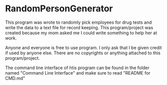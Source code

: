 # RandomPersonGenerator
This program was wrote to randomly pick employees for drug tests and write the data to a text file for record keeping. This program/project was created because my mom asked me I could write something to help her at work.

Anyone and everyone is free to use program. I only ask that I be given credit if used by anyone else. There are no copyrights or anything attached to this program/project.

The command line interface of htis program can be found in the folder named "Command Line Interface" and make sure to read "README for CMD.md"

